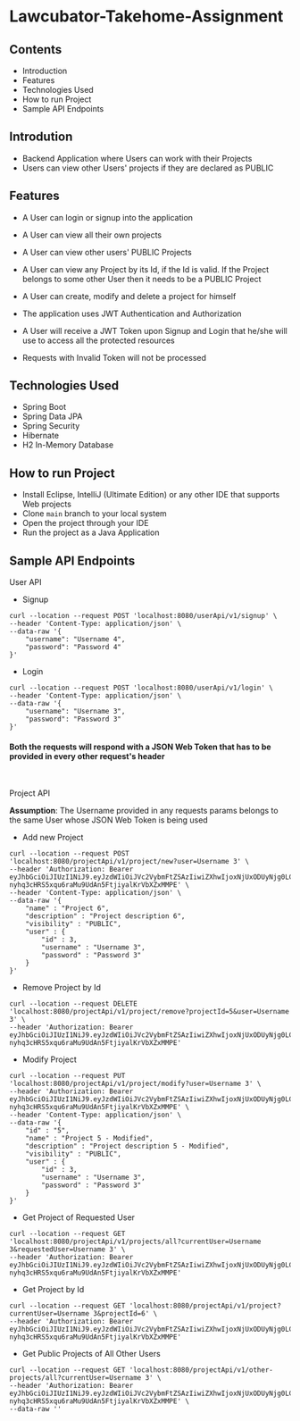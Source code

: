 # Lawcubator-Takehome-Assignment

## Contents

- Introduction
- Features
- Technologies Used
- How to run Project
- Sample API Endpoints

## Introdution

- Backend Application where Users can work with their Projects
- Users can view other Users' projects if they are declared as PUBLIC

## Features

- A User can login or signup into the application
- A User can view all their own projects
- A User can view other users' PUBLIC Projects
- A User can view any Project by its Id, if the Id is valid. If the Project belongs to some other User then it needs to be a PUBLIC Project
- A User can create, modify and delete a project for himself

- The application uses JWT Authentication and Authorization
- A User will receive a JWT Token upon Signup and Login that he/she will use to access all the protected resources
- Requests with Invalid Token will not be processed

## Technologies Used

- Spring Boot
- Spring Data JPA
- Spring Security
- Hibernate
- H2 In-Memory Database

## How to run Project

- Install Eclipse, IntelliJ (Ultimate Edition) or any other IDE that supports Web projects
- Clone `main` branch to your local system
- Open the project through your IDE
- Run the project as a Java Application

## Sample API Endpoints

User API

- Signup

```
curl --location --request POST 'localhost:8080/userApi/v1/signup' \
--header 'Content-Type: application/json' \
--data-raw '{
    "username": "Username 4",
    "password": "Password 4"
}'
```

- Login

```
curl --location --request POST 'localhost:8080/userApi/v1/login' \
--header 'Content-Type: application/json' \
--data-raw '{
    "username": "Username 3",
    "password": "Password 3"
}'
```

#### Both the requests will respond with a JSON Web Token that has to be provided in every other request's header 

<br>

Project API

<b>Assumption</b>: The Username provided in any requests params belongs to the same User whose JSON Web Token is being used

- Add new Project

```
curl --location --request POST 'localhost:8080/projectApi/v1/project/new?user=Username 3' \
--header 'Authorization: Bearer eyJhbGciOiJIUzI1NiJ9.eyJzdWIiOiJVc2VybmFtZSAzIiwiZXhwIjoxNjUxODUyNjg0LCJpYXQiOjE2NTE4MTY2ODR9.-nyhq3cHRS5xqu6raMu9UdAn5FtjiyalKrVbXZxMMPE' \
--header 'Content-Type: application/json' \
--data-raw '{
    "name" : "Project 6",
    "description" : "Project description 6",
    "visibility" : "PUBLIC",
    "user" : {
        "id" : 3,
        "username" : "Username 3",
        "password" : "Password 3"
    }
}'
```
- Remove Project by Id

```
curl --location --request DELETE 'localhost:8080/projectApi/v1/project/remove?projectId=5&user=Username 3' \
--header 'Authorization: Bearer eyJhbGciOiJIUzI1NiJ9.eyJzdWIiOiJVc2VybmFtZSAzIiwiZXhwIjoxNjUxODUyNjg0LCJpYXQiOjE2NTE4MTY2ODR9.-nyhq3cHRS5xqu6raMu9UdAn5FtjiyalKrVbXZxMMPE'
```

- Modify Project

```
curl --location --request PUT 'localhost:8080/projectApi/v1/project/modify?user=Username 3' \
--header 'Authorization: Bearer eyJhbGciOiJIUzI1NiJ9.eyJzdWIiOiJVc2VybmFtZSAzIiwiZXhwIjoxNjUxODUyNjg0LCJpYXQiOjE2NTE4MTY2ODR9.-nyhq3cHRS5xqu6raMu9UdAn5FtjiyalKrVbXZxMMPE' \
--header 'Content-Type: application/json' \
--data-raw '{
    "id" : "5",
    "name" : "Project 5 - Modified",
    "description" : "Project description 5 - Modified",
    "visibility" : "PUBLIC",
    "user" : {
        "id" : 3,
        "username" : "Username 3",
        "password" : "Password 3"
    }
}'
```

- Get Project of Requested User

```
curl --location --request GET 'localhost:8080/projectApi/v1/projects/all?currentUser=Username 3&requestedUser=Username 3' \
--header 'Authorization: Bearer eyJhbGciOiJIUzI1NiJ9.eyJzdWIiOiJVc2VybmFtZSAzIiwiZXhwIjoxNjUxODUyNjg0LCJpYXQiOjE2NTE4MTY2ODR9.-nyhq3cHRS5xqu6raMu9UdAn5FtjiyalKrVbXZxMMPE'
```

- Get Project by Id

```
curl --location --request GET 'localhost:8080/projectApi/v1/project?currentUser=Username 3&projectId=6' \
--header 'Authorization: Bearer eyJhbGciOiJIUzI1NiJ9.eyJzdWIiOiJVc2VybmFtZSAzIiwiZXhwIjoxNjUxODUyNjg0LCJpYXQiOjE2NTE4MTY2ODR9.-nyhq3cHRS5xqu6raMu9UdAn5FtjiyalKrVbXZxMMPE'
```

- Get Public Projects of All Other Users

```
curl --location --request GET 'localhost:8080/projectApi/v1/other-projects/all?currentUser=Username 3' \
--header 'Authorization: Bearer eyJhbGciOiJIUzI1NiJ9.eyJzdWIiOiJVc2VybmFtZSAzIiwiZXhwIjoxNjUxODUyNjg0LCJpYXQiOjE2NTE4MTY2ODR9.-nyhq3cHRS5xqu6raMu9UdAn5FtjiyalKrVbXZxMMPE' \
--data-raw ''
```
